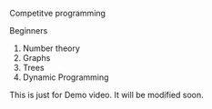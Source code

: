 Competitve programming

Beginners

1. Number theory
2. Graphs
3. Trees
4. Dynamic Programming

This is just for Demo video.
It will be modified soon.
